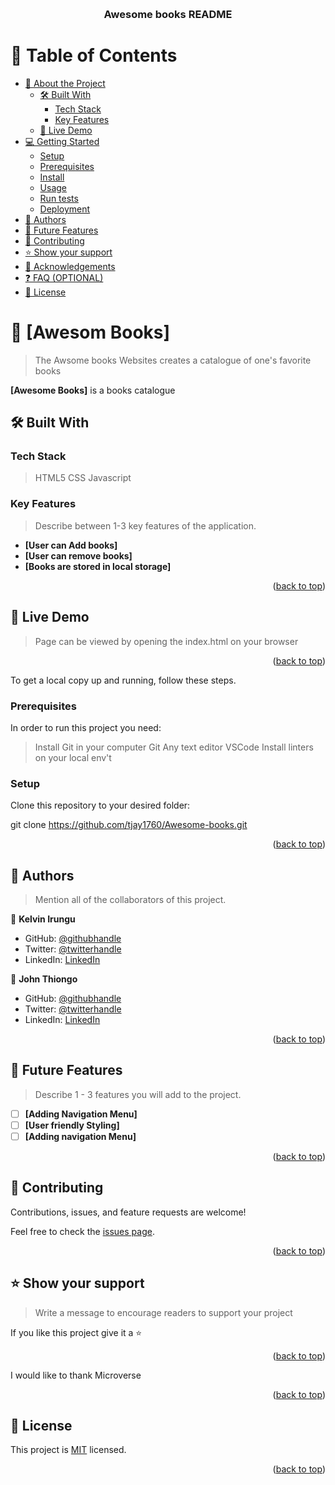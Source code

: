 <a name="readme-top"></a>

<div align="center">
    <br/>

  <h3><b>Awesome books README</b></h3>

</div>

<!-- TABLE OF CONTENTS -->

# 📗 Table of Contents

- [📖 About the Project](#about-project)
  - [🛠 Built With](#built-with)
    - [Tech Stack](#tech-stack)
    - [Key Features](#key-features)
  - [🚀 Live Demo](#live-demo)
- [💻 Getting Started](#getting-started)
  - [Setup](#setup)
  - [Prerequisites](#prerequisites)
  - [Install](#install)
  - [Usage](#usage)
  - [Run tests](#run-tests)
  - [Deployment](#triangular_flag_on_post-deployment)
- [👥 Authors](#authors)
- [🔭 Future Features](#future-features)
- [🤝 Contributing](#contributing)
- [⭐️ Show your support](#support)
- [🙏 Acknowledgements](#acknowledgements)
- [❓ FAQ (OPTIONAL)](#faq)
- [📝 License](#license)

<!-- PROJECT DESCRIPTION -->

# 📖 [Awesom Books] <a name="about-project"></a>

> The Awsome books Websites creates a catalogue of one's favorite books

**[Awesome Books]** is a books catalogue

## 🛠 Built With <a name="built-with"></a>

### Tech Stack <a name="tech-stack"></a>

> HTML5
> CSS
> Javascript

<!-- Features -->

### Key Features <a name="key-features"></a>

> Describe between 1-3 key features of the application.

- **[User can Add books]**
- **[User can remove books]**
- **[Books are stored in local storage]**

<p align="right">(<a href="#readme-top">back to top</a>)</p>

<!-- LIVE DEMO -->

## 🚀 Live Demo <a name="live-demo"></a>

> Page can be viewed by opening the index.html on your browser

<p align="right">(<a href="#readme-top">back to top</a>)</p>


To get a local copy up and running, follow these steps.

### Prerequisites

In order to run this project you need:


> Install Git in your computer Git
> Any text editor VSCode
> Install linters on your local env't

### Setup

Clone this repository to your desired folder:

 git clone https://github.com/tjay1760/Awesome-books.git

<p align="right">(<a href="#readme-top">back to top</a>)</p>

<!-- AUTHORS -->

## 👥 Authors <a name="authors"></a>

> Mention all of the collaborators of this project.

👤 **Kelvin Irungu**

- GitHub: [@githubhandle](https://github.com/Kel-nana)
- Twitter: [@twitterhandle](https://twitter.com/irungu69/with_replies)
- LinkedIn: [LinkedIn](https://www.linkedin.com/in/kelvin-irungu-838923249/?originalSubdomain=ke)

👤 **John Thiongo**

- GitHub: [@githubhandle](https://github.com/tjay1760)
- Twitter: [@twitterhandle](https://twitter.com/twitterhandle)
- LinkedIn: [LinkedIn](https://www.linkedin.com/in/john-thiongo-10484347/)

<p align="right">(<a href="#readme-top">back to top</a>)</p>

<!-- FUTURE FEATURES -->

## 🔭 Future Features <a name="future-features"></a>

> Describe 1 - 3 features you will add to the project.

- [ ] **[Adding Navigation Menu]**
- [ ] **[User friendly Styling]**
- [ ] **[Adding navigation Menu]**

<p align="right">(<a href="#readme-top">back to top</a>)</p>

<!-- CONTRIBUTING -->

## 🤝 Contributing <a name="contributing"></a>

Contributions, issues, and feature requests are welcome!

Feel free to check the [issues page](../../issues/).

<p align="right">(<a href="#readme-top">back to top</a>)</p>

<!-- SUPPORT -->

## ⭐️ Show your support <a name="support"></a>

> Write a message to encourage readers to support your project

If you like this project give it a ⭐️

<p align="right">(<a href="#readme-top">back to top</a>)</p>


I would like to thank Microverse

<p align="right">(<a href="#readme-top">back to top</a>)</p>


<!-- LICENSE -->

## 📝 License <a name="license"></a>

This project is [MIT](./LICENSE) licensed.


<p align="right">(<a href="#readme-top">back to top</a>)</p>
